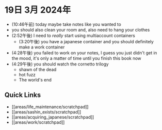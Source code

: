 # 19日 3月 2024年
- (10:46午前) today maybe take notes like you wanted to 
- you should also clean your room and, also need to hang your clothes
- (2:52午後) I need to *really* start using multiaccount containers
  - (3:20午後) you have a japanese container and you should definitely make a work container
- (4:28午後) you failed to work on your notes, I guess you just didn't get in the mood, it's only a matter of time until you finish this book now
- (4:29午後) you should watch the cornetto trilogy
  - shawn of the dead
  - hot fuzz
  - The world's end




 



## Quick Links
- [[areas/life_maintenance/scratchpad]]
- [[areas/sashin_exists/scratchpad]]
- [[areas/acquiring_japanese/scratchpad]]
- [[areas/work/scratchpad]]
